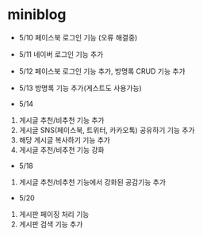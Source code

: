 # miniblog 

- 5/10 페이스북 로그인 기능 (오류 해결중)
- 5/11 네이버 로그인 기능 추가
- 5/12 페이스북 로그인 기능 추가, 방명록 CRUD 기능 추가
- 5/13 방명록 기능 추가(게스트도 사용가능)

- 5/14 
1. 게시글 추천/비추천 기능 추가
2. 게시글 SNS(페이스북, 트위터, 카카오톡) 공유하기 기능 추가 
3. 해당 게시글 복사하기 기능 추가
4. 게시글 추천/비추천 기능 강화

- 5/18
1. 게시글 추천/비추천 기능에서 강화된 공감기능 추가

- 5/20
1. 게시판 페이징 처리 기능  
2. 게시판 검색 기능 추가
